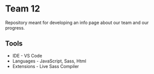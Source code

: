 # Team 12

Repository meant for developing an info page about our team and our progress.

## Tools
* IDE - VS Code
* Languages - JavaScript, Sass, Html
* Extensions - Live Sass Compiler
